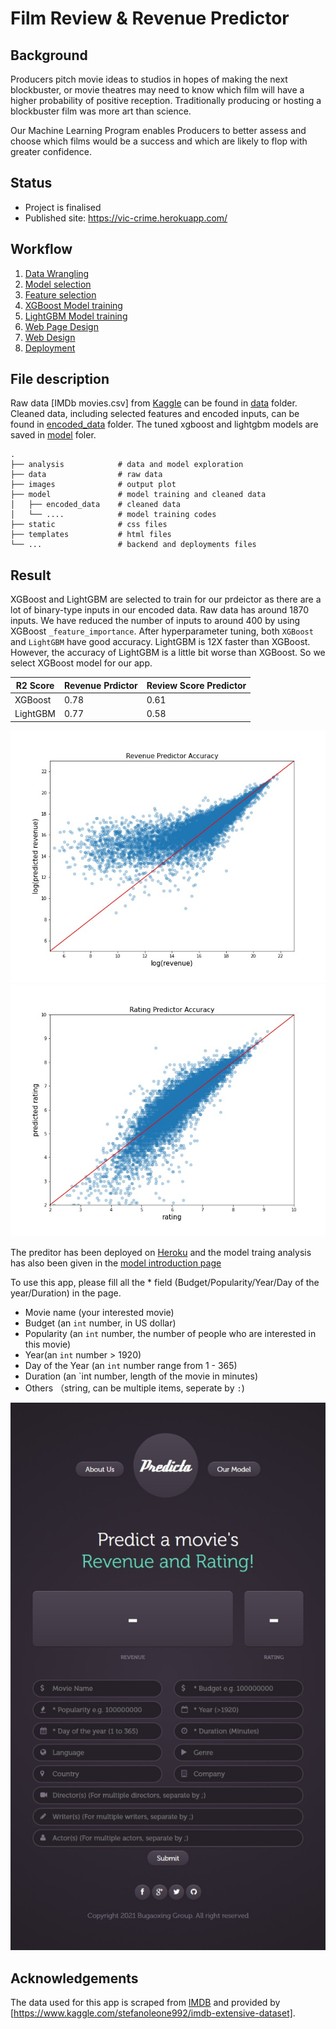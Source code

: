 # Film Review & Revenue Predictor

## Background

Producers pitch movie ideas to studios in hopes of making the next blockbuster, or movie theatres may need to know which film will have a higher probability of positive reception. Traditionally producing or hosting a blockbuster film was more art than science.

Our Machine Learning Program enables Producers to better assess and choose which films would be a success and which are likely to flop with greater confidence.

## Status

* Project is finalised
* Published site: https://vic-crime.herokuapp.com/

## Workflow

1. [Data Wrangling](model/01_Data_Wrangling.ipynb)
2. [Model selection](model/02_Model_Selection.ipynb)
3. [Feature selection](model/03_Feature_Importance.ipynb)
4. [XGBoost Model training](model/04_Predictor_XGBOOST_Hyperparameter.ipynb)
5. [LightGBM Model training](model/05_Predictor_LightGBM_Hyperparameter.ipynb)
6. [Web Page Design](templates/index.html)
7. [Web Design](app.py)
8. [Deployment](requirements.txt)

## File description

Raw data [IMDb movies.csv] from [Kaggle](https://www.kaggle.com/stefanoleone992/imdb-extensive-dataset) can be found in [data](data) folder. Cleaned data, including selected features and encoded inputs, can be found in [encoded_data](model/encoded_data) folder. The tuned xgboost and lightgbm models are saved in [model](model) foler.

    .
    ├── analysis            # data and model exploration 
    ├── data                # raw data
    ├── images              # output plot
    ├── model               # model training and cleaned data
    │   ├── encoded_data    # cleaned data
    │   └── ....            # model training codes
    ├── static              # css files
    ├── templates           # html files
    └── ...                 # backend and deployments files

## Result

XGBoost and LightGBM are selected to train for our prdeictor as there are a lot of binary-type inputs in our encoded data. Raw data has around 1870 inputs. We have reduced the number of inputs to around 400 by using XGBoost `_feature_importance`. After hyperparameter tuning, both `XGBoost` and `LightGBM` have good accuracy. LightGBM is 12X faster than XGBoost. However, the accuracy of LightGBM is a little bit worse than XGBoost. So we select XGBoost model for our app.

R2 Score | Revenue Prdictor | Review Score Predictor
---------| ---------------- | ----------------------
XGBoost | 0.78 | 0.61
LightGBM | 0.77 | 0.58

![Revenue Predictor Accuracy by XGBoost model](images/revenue_predictor_accuracy_xgb.jpg)
![Review Score Predictor Accuracy by XGBoost model](images/rating_predictor_accuracy_xgb.jpg)

The preditor has been deployed on [Heroku](https://film-predict.herokuapp.com/) and the model traing analysis has also been given in the [model introduction page](https://film-predict.herokuapp.com/model)

To use this app, please fill all  the * field (Budget/Popularity/Year/Day of the year/Duration) in the page.

* Movie name (your interested movie)
* Budget (an `int` number, in US dollar)
* Popularity (an `int` number, the number of people who are interested in this movie)
* Year(an `int` number > 1920)
* Day of the Year (an `int` number range from 1 - 365)
* Duration (an `int number, length of the movie in minutes)
* Others （string, can be multiple items, seperate by `:`)

![Film predictor](images/predicta.jpeg)

## Acknowledgements
The data used for this app is scraped from [IMDB](https://www.imdb.com) and provided by [https://www.kaggle.com/stefanoleone992/imdb-extensive-dataset].
